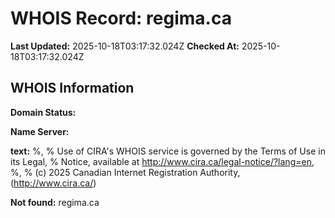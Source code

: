 # WHOIS Record: regima.ca

**Last Updated:** 2025-10-18T03:17:32.024Z
**Checked At:** 2025-10-18T03:17:32.024Z

## WHOIS Information

**Domain Status:** 

**Name Server:** 

**text:** %, % Use of CIRA's WHOIS service is governed by the Terms of Use in its Legal, % Notice, available at http://www.cira.ca/legal-notice/?lang=en, %, % (c) 2025 Canadian Internet Registration Authority, (http://www.cira.ca/)

**Not found:** regima.ca

